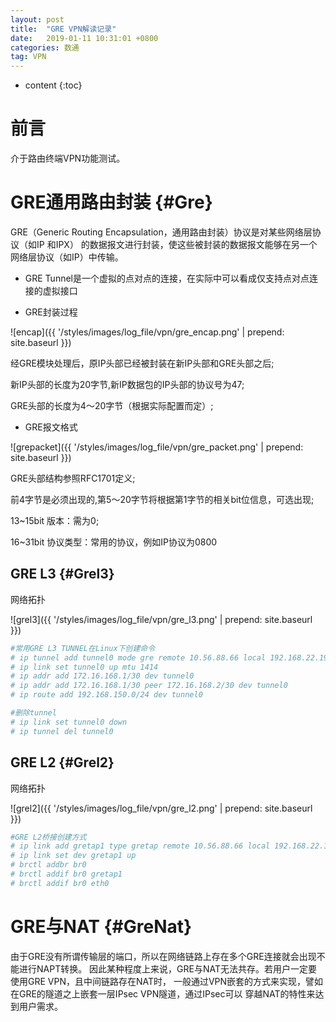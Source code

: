 ```yaml
---
layout: post
title:  "GRE VPN解读记录"
date:   2019-01-11 10:31:01 +0800
categories: 数通
tag: VPN
---
```


* content
{:toc}


前言
====================================
介于路由终端VPN功能测试。

GRE通用路由封装                                                    {#Gre}
====================================
GRE（Generic Routing Encapsulation，通用路由封装）协议是对某些网络层协议（如IP 和IPX）
的数据报文进行封装，使这些被封装的数据报文能够在另一个网络层协议（如IP）中传输。
+ GRE Tunnel是一个虚拟的点对点的连接，在实际中可以看成仅支持点对点连接的虚拟接口

+ GRE封装过程

![encap]({{ '/styles/images/log_file/vpn/gre_encap.png' | prepend: site.baseurl  }})

经GRE模块处理后，原IP头部已经被封装在新IP头部和GRE头部之后;

新IP头部的长度为20字节,新IP数据包的IP头部的协议号为47;

GRE头部的长度为4～20字节（根据实际配置而定）;

+ GRE报文格式

![grepacket]({{ '/styles/images/log_file/vpn/gre_packet.png' | prepend: site.baseurl  }})

GRE头部结构参照RFC1701定义;

前4字节是必须出现的,第5～20字节将根据第1字节的相关bit位信息，可选出现;

13~15bit 版本：需为0;

16~31bit 协议类型：常用的协议，例如IP协议为0800

GRE L3                                                    {#Grel3}
------------------------------------

网络拓扑

![grel3]({{ '/styles/images/log_file/vpn/gre_l3.png' | prepend: site.baseurl  }})

```bash
#常用GRE L3 TUNNEL在Linux下创建命令
# ip tunnel add tunnel0 mode gre remote 10.56.88.66 local 192.168.22.196 ttl 245
# ip link set tunnel0 up mtu 1414
# ip addr add 172.16.168.1/30 dev tunnel0
# ip addr add 172.16.168.1/30 peer 172.16.168.2/30 dev tunnel0
# ip route add 192.168.150.0/24 dev tunnel0

#删除tunnel
# ip link set tunnel0 down
# ip tunnel del tunnel0
```

GRE L2                                                    {#Grel2}
------------------------------------

网络拓扑

![grel2]({{ '/styles/images/log_file/vpn/gre_l2.png' | prepend: site.baseurl  }})

```bash
#GRE L2桥接创建方式
# ip link add gretap1 type gretap remote 10.56.88.66 local 192.168.22.196 ttl 255 nopmtudisc
# ip link set dev gretap1 up
# brctl addbr br0
# brctl addif br0 gretap1
# brctl addif br0 eth0
```

GRE与NAT                                                    {#GreNat}
====================================

由于GRE没有所谓传输层的端口，所以在网络链路上存在多个GRE连接就会出现不能进行NAPT转换。
因此某种程度上来说，GRE与NAT无法共存。若用户一定要使用GRE VPN，且中间链路存在NAT时，
一般通过VPN嵌套的方式来实现，譬如在GRE的隧道之上嵌套一层IPsec VPN隧道，通过IPsec可以
穿越NAT的特性来达到用户需求。

